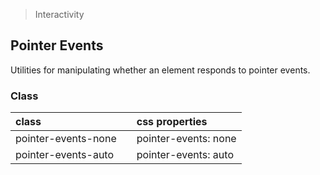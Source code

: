 > Interactivity

## Pointer Events

Utilities for manipulating whether an element responds to pointer events.

### Class

| class |  | css properties |
|:--|:--|:--|
| pointer-events-none |  | pointer-events: none |
| pointer-events-auto |  | pointer-events: auto |


